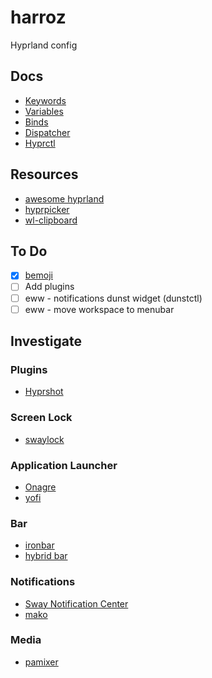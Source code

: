 # harroz

Hyprland config

## Docs

- [Keywords](https://wiki.hyprland.org/Configuring/Keywords/)
- [Variables](https://wiki.hyprland.org/Configuring/Variables/)
- [Binds](https://wiki.hyprland.org/Configuring/Binds/)
- [Dispatcher](https://wiki.hyprland.org/Configuring/Dispatchers/)
- [Hyprctl](https://wiki.hyprland.org/Configuring/Using-hyprctl/)

## Resources

- [awesome hyprland](https://github.com/hyprland-community/awesome-hyprland)
- [hyprpicker](https://github.com/hyprwm/hyprpicker)
- [wl-clipboard](https://github.com/bugaevc/wl-clipboard)

## To Do

- [x] [bemoji](https://github.com/marty-oehme/bemoji)
- [ ] Add plugins
- [ ] eww - notifications dunst widget (dunstctl)
- [ ] eww - move workspace to menubar

## Investigate

### Plugins

- [Hyprshot](https://github.com/Gustash/Hyprshot)

### Screen Lock

- [swaylock](https://github.com/hyprland-community/awesome-hyprland)

### Application Launcher

- [Onagre](https://github.com/oknozor/onagre)
- [yofi](https://github.com/l4l/yofi?tab=readme-ov-file)

### Bar

- [ironbar](https://github.com/JakeStanger/ironbar)
- [hybrid bar](https://github.com/vars1ty/HybridBar)

### Notifications

- [Sway Notification Center](https://github.com/ErikReider/SwayNotificationCenter)
- [mako](https://github.com/emersion/mako)

### Media

- [pamixer](https://github.com/cdemoulins/pamixer)
